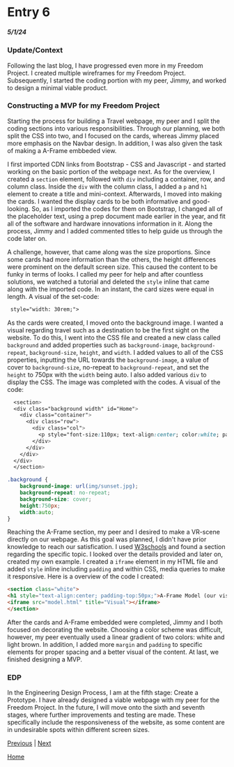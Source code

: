 # Entry 6
##### 5/1/24

### Update/Context
Following the last blog, I have progressed even more in my Freedom Project. I created multiple wireframes for my Freedom Project. Subsequently, I started the coding portion with my peer, Jimmy, and worked to design a minimal viable product.

### Constructing a MVP for my Freedom Project
Starting the process for building a Travel webpage, my peer and I split the coding sections into various responsibilities. Through our planning, we both split the CSS into two, and I focused on the cards, whereas Jimmy placed more emphasis on the Navbar design. In addition, I was also given the task of making a A-Frame embbeded view.

I first imported CDN links from Bootstrap - CSS and Javascript - and started working on the basic portion of the webpage next. As for the overview, I created a `section` element, followed with `div` including a container, row, and column class. Inside the `div` with the column class, I added a `p` and `h1` element to create a title and mini-context. Afterwards, I moved into making the cards. I wanted the display cards to be both informative and good-looking. So, as I imported the codes for them on Bootstrap, I changed all of the placeholder text, using a prep document made earlier in the year, and fit all of the software and hardware innovations information in it. Along the process, Jimmy and I added commented titles to help guide us through the code later on.

A challenge, however, that came along was the size proportions. Since some cards had more information than the others, the height differences were prominent on the default screen size. This caused the content to be funky in terms of looks. I called my peer for help and after countless solutions, we watched a tutorial and deleted the `style` inline that came along with the imported code. In an instant, the card sizes were equal in length. A visual of the set-code:

``` HTML
 style="width: 30rem;">
```
As the cards were created, I moved onto the background image. I wanted a visual regarding travel such as a destination to be the first sight on the website. To do this, I went into the CSS file and created a new class called `background` and added properties such as `background-image`, `background-repeat`, `background-size`, `height`, and `width`. I added values to all of the CSS properties, inputting the URL towards the `background-image`, a value of cover to `background-size`, no-repeat to `background-repeat`, and set the `height` to 750px with the `width` being auto. I also added various `div` to display the CSS. The image was completed with the codes. A visual of the code:

```CSS & HTML
  <section>
  <div class="background width" id="Home">
    <div class="container">
      <div class="row">
        <div class="col">
          <p style="font-size:110px; text-align:center; color:white; padding-top:230px;">Travel </p>
        </div>
      </div>
    </div>
  </div>
  </section>

.background {
    background-image: url(img/sunset.jpg);
    background-repeat: no-repeat;
    background-size: cover;
    height:750px;
    width:auto;
}

```

Reaching the A-Frame section, my peer and I desired to make a VR-scene directly on our webpage. As this goal was planned, I didn't have prior knowledge to reach our satisfication. I used [W3schools](https://www.w3schools.com/tags/tag_iframe.ASP) and found a section regarding the specific topic. I looked over the details provided and later on, created my own example. I created a `iframe` element in my HTML file and added `style` inline including `padding` and within CSS, media queries to make it responsive. Here is a overview of the code I created:


``` HTML
<section class="white">
<h1 style="text-align:center; padding-top:50px;">A-Frame Model (our visual):</h1>
<iframe src="model.html" title="Visual"></iframe>
</section>
 ```
After the cards and A-Frame embedded were completed, Jimmy and I both focused on decorating the website. Choosing a color scheme was difficult, however, my peer eventually used a linear gradient of two colors: white and light brown. In addition, I added more `margin` and `padding` to specific elements for proper spacing and a better visual of the content. At last, we finished designing a MVP.


### EDP
In the Engineering Design Process, I am at the fifth stage: Create a Prototype. I have already designed a viable webpage with my peer for the Freedom Project. In the future, I will move onto the sixth and seventh stages, where further improvements and testing are made. These specifically include the responsiveness of the website, as some content are in undesirable spots within different screen sizes.





[Previous](entry05.md) | [Next](entry07.md)

[Home](../README.md)



<!--
accumulated my initial move was to delete the `style` inline that placed a set-width.>
